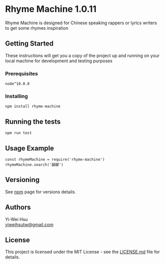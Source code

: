 # Rhyme Machine 1.0.11
Rhyme Machine is designed for Chinese speaking rappers or lyrics writers to get some rhymes inspiration 

## Getting Started

These instructions will get you a copy of the project up and running on your local machine for development and testing purposes

### Prerequisites

```
node^10.0.0
```

### Installing

```
npm install rhyme-machine
```

## Running the tests

```
npm run test
```

## Usage Example 

```
const rhymeMachine = require('rhyme-machine')
rhymeMachine.search('韻腳')
```

## Versioning

See [npm](https://www.npmjs.com/package/rhyme-machine) page for versions details.

## Authors

Yi-Wei Hsu    
yiweihsutw@gmail.com

## License

This project is licensed under the MIT License - see the [LICENSE.md](LICENSE) file for details.